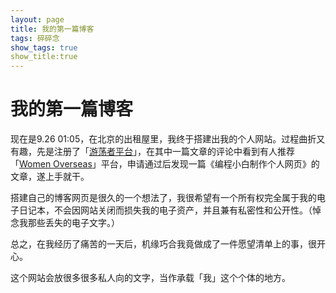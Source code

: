 ```yaml
---
layout: page
title: 我的第一篇博客
tags: 碎碎念
show_tags: true
show_title:true
---
```


# 我的第一篇博客

现在是9.26 01:05，在北京的出租屋里，我终于搭建出我的个人网站。过程曲折又有趣，先是注册了「[游荡者平台](https://www.youdangzhe.com/?utm_source=substack&utm_medium=email#/pages/recommend/index)」，在其中一篇文章的评论中看到有人推荐「[Women Overseas](https://www.womenoverseas.com/)」平台，申请通过后发现一篇《编程小白制作个人网页》的文章，遂上手就干。

搭建自己的博客网页是很久的一个想法了，我很希望有一个所有权完全属于我的电子日记本，不会因网站关闭而损失我的电子资产，并且兼有私密性和公开性。（悼念我那些丢失的电子文字。）

总之，在我经历了痛苦的一天后，机缘巧合我竟做成了一件愿望清单上的事，很开心。

这个网站会放很多很多私人向的文字，当作承载「我」这个个体的地方。

